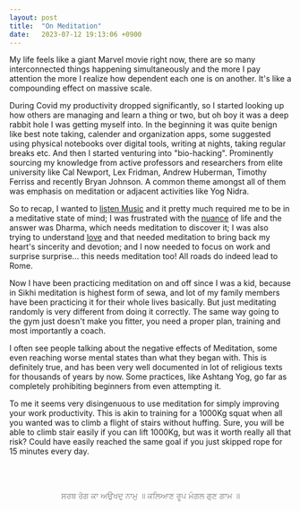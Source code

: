 ```yaml
---
layout: post
title:  "On Meditation"
date:   2023-07-12 19:13:06 +0900
---
```

My life feels like a giant Marvel movie right now, there are so many interconnected things happening simultaneously and the more I pay attention the more I realize how dependent each one is on another. It's like a compounding effect on massive scale. 

During Covid my productivity dropped significantly, so I started looking up how others are managing and learn a thing or two, but oh boy it was a deep rabbit hole I was getting myself into. In the beginning it was quite benign like best note taking, calender and organization apps, some suggested using physical notebooks over digital tools, writing at nights, taking regular breaks etc. And then I started venturing into "bio-hacking". Prominently sourcing my knowledge from active professors and researchers from elite university like Cal Newport, Lex Fridman, Andrew Huberman, Timothy Ferriss and recently Bryan Johnson. A common theme amongst all of them was emphasis on meditation or adjacent activities like Yog Nidra.

So to recap, I wanted to [listen Music](/2023/05/31/on-how-to-listen-Nusrat-fateh-ali-khan.html) and it pretty much required me to be in a meditative state of mind; I was frustrated with the [nuance](/2023/06/10/on-nuance.html) of life and the answer was Dharma, which needs meditation to discover it; I was also trying to understand [love](/2023/06/28/on-love.html) and that needed meditation to bring back my heart's sincerity and devotion; and I now needed to focus on work and surprise surprise... this needs meditation too! All roads do indeed lead to Rome.

Now I have been practicing meditation on and off since I was a kid, because in Sikhi meditation is highest form of sewa, and lot of my family members have been practicing it for their whole lives basically. But just meditating randomly is very different from doing it correctly. The same way going to the gym just doesn't make you fitter, you need a proper plan, training and most importantly a coach.

I often see people talking about the negative effects of Meditation, some even reaching worse mental states than what they began with. This is definitely true, and has been very well documented in lot of religious texts for thousands of years by now. Some practices, like Ashtang Yog, go far as completely prohibiting beginners from even attempting it.

To me it seems very disingenuous to use meditation for simply improving your work productivity. This is akin to training for a 1000Kg squat when all you wanted was to climb a flight of stairs without huffing. Sure, you will be able to climb stair easily if you can lift 1000Kg, but was it worth really all that risk? Could have easily reached the same goal if you just skipped rope for 15 minutes every day.

<br /><br />

<p style="color:gray;text-align:center;">
ਸਰਬ ਰੋਗ ਕਾ ਅਉਖਦੁ ਨਾਮੁ ॥
ਕਲਿਆਣ ਰੂਪ ਮੰਗਲ ਗੁਣ ਗਾਮ ॥
</p>